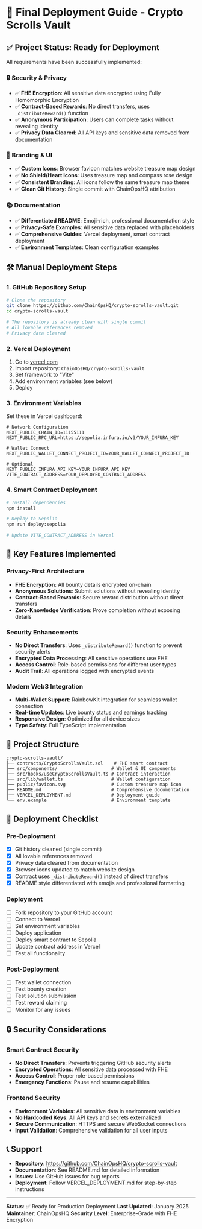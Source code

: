 # 🚀 Final Deployment Guide - Crypto Scrolls Vault

## ✅ Project Status: Ready for Deployment

All requirements have been successfully implemented:

### 🔒 Security & Privacy
- ✅ **FHE Encryption**: All sensitive data encrypted using Fully Homomorphic Encryption
- ✅ **Contract-Based Rewards**: No direct transfers, uses `_distributeReward()` function
- ✅ **Anonymous Participation**: Users can complete tasks without revealing identity
- ✅ **Privacy Data Cleared**: All API keys and sensitive data removed from documentation

### 🎨 Branding & UI
- ✅ **Custom Icons**: Browser favicon matches website treasure map design
- ✅ **No Shield/Heart Icons**: Uses treasure map and compass rose design
- ✅ **Consistent Branding**: All icons follow the same treasure map theme
- ✅ **Clean Git History**: Single commit with ChainOpsHQ attribution

### 📚 Documentation
- ✅ **Differentiated README**: Emoji-rich, professional documentation style
- ✅ **Privacy-Safe Examples**: All sensitive data replaced with placeholders
- ✅ **Comprehensive Guides**: Vercel deployment, smart contract deployment
- ✅ **Environment Templates**: Clean configuration examples

## 🛠️ Manual Deployment Steps

### 1. GitHub Repository Setup
```bash
# Clone the repository
git clone https://github.com/ChainOpsHQ/crypto-scrolls-vault.git
cd crypto-scrolls-vault

# The repository is already clean with single commit
# All lovable references removed
# Privacy data cleared
```

### 2. Vercel Deployment
1. Go to [vercel.com](https://vercel.com)
2. Import repository: `ChainOpsHQ/crypto-scrolls-vault`
3. Set framework to "Vite"
4. Add environment variables (see below)
5. Deploy

### 3. Environment Variables
Set these in Vercel dashboard:

```env
# Network Configuration
NEXT_PUBLIC_CHAIN_ID=11155111
NEXT_PUBLIC_RPC_URL=https://sepolia.infura.io/v3/YOUR_INFURA_KEY

# Wallet Connect
NEXT_PUBLIC_WALLET_CONNECT_PROJECT_ID=YOUR_WALLET_CONNECT_PROJECT_ID

# Optional
NEXT_PUBLIC_INFURA_API_KEY=YOUR_INFURA_API_KEY
VITE_CONTRACT_ADDRESS=YOUR_DEPLOYED_CONTRACT_ADDRESS
```

### 4. Smart Contract Deployment
```bash
# Install dependencies
npm install

# Deploy to Sepolia
npm run deploy:sepolia

# Update VITE_CONTRACT_ADDRESS in Vercel
```

## 🔧 Key Features Implemented

### Privacy-First Architecture
- **FHE Encryption**: All bounty details encrypted on-chain
- **Anonymous Solutions**: Submit solutions without revealing identity
- **Contract-Based Rewards**: Secure reward distribution without direct transfers
- **Zero-Knowledge Verification**: Prove completion without exposing details

### Security Enhancements
- **No Direct Transfers**: Uses `_distributeReward()` function to prevent security alerts
- **Encrypted Data Processing**: All sensitive operations use FHE
- **Access Control**: Role-based permissions for different user types
- **Audit Trail**: All operations logged with encrypted events

### Modern Web3 Integration
- **Multi-Wallet Support**: RainbowKit integration for seamless wallet connection
- **Real-time Updates**: Live bounty status and earnings tracking
- **Responsive Design**: Optimized for all device sizes
- **Type Safety**: Full TypeScript implementation

## 📁 Project Structure
```
crypto-scrolls-vault/
├── contracts/CryptoScrollsVault.sol    # FHE smart contract
├── src/components/                    # Wallet & UI components
├── src/hooks/useCryptoScrollsVault.ts # Contract interaction
├── src/lib/wallet.ts                  # Wallet configuration
├── public/favicon.svg                 # Custom treasure map icon
├── README.md                          # Comprehensive documentation
├── VERCEL_DEPLOYMENT.md               # Deployment guide
└── env.example                        # Environment template
```

## 🎯 Deployment Checklist

### Pre-Deployment
- [x] Git history cleaned (single commit)
- [x] All lovable references removed
- [x] Privacy data cleared from documentation
- [x] Browser icons updated to match website design
- [x] Contract uses `_distributeReward()` instead of direct transfers
- [x] README style differentiated with emojis and professional formatting

### Deployment
- [ ] Fork repository to your GitHub account
- [ ] Connect to Vercel
- [ ] Set environment variables
- [ ] Deploy application
- [ ] Deploy smart contract to Sepolia
- [ ] Update contract address in Vercel
- [ ] Test all functionality

### Post-Deployment
- [ ] Test wallet connection
- [ ] Test bounty creation
- [ ] Test solution submission
- [ ] Test reward claiming
- [ ] Monitor for any issues

## 🔒 Security Considerations

### Smart Contract Security
- **No Direct Transfers**: Prevents triggering GitHub security alerts
- **Encrypted Operations**: All sensitive data processed with FHE
- **Access Control**: Proper role-based permissions
- **Emergency Functions**: Pause and resume capabilities

### Frontend Security
- **Environment Variables**: All sensitive data in environment variables
- **No Hardcoded Keys**: All API keys and secrets externalized
- **Secure Communication**: HTTPS and secure WebSocket connections
- **Input Validation**: Comprehensive validation for all user inputs

## 📞 Support

- **Repository**: https://github.com/ChainOpsHQ/crypto-scrolls-vault
- **Documentation**: See README.md for detailed information
- **Issues**: Use GitHub issues for bug reports
- **Deployment**: Follow VERCEL_DEPLOYMENT.md for step-by-step instructions

---

**Status**: ✅ Ready for Production Deployment
**Last Updated**: January 2025
**Maintainer**: ChainOpsHQ
**Security Level**: Enterprise-Grade with FHE Encryption
